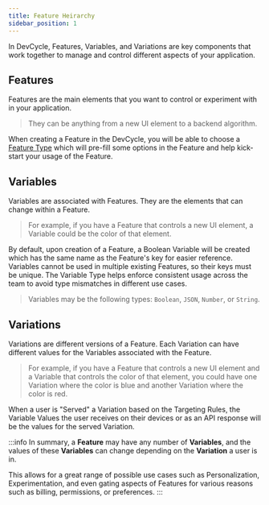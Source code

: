 ```yaml
---
title: Feature Heirarchy
sidebar_position: 1
---
```

In DevCycle, Features, Variables, and Variations are key components that work together to manage and control different aspects of your application.

## Features 

Features are the main elements that you want to control or experiment with in your application. 

> They can be anything from a new UI element to a backend algorithm. 

When creating a Feature in the DevCycle, you will be able to choose a [Feature Type](/introduction/core-concepts/feature-types) which will pre-fill some options in the Feature and help kick-start your usage of the Feature. 

## Variables 

Variables are associated with Features. They are the elements that can change within a Feature. 

> For example, if you have a Feature that controls a new UI element, a Variable could be the color of that element. 

By default, upon creation of a Feature, a Boolean Variable will be created which has the same name as the Feature's key for easier reference. Variables cannot be used in multiple existing Features, so their keys must be unique. The Variable Type helps enforce consistent usage across the team to avoid type mismatches in different use cases. 

> Variables may be the following types: `Boolean`, `JSON`, `Number`, or `String`. 

## Variations 

Variations are different versions of a Feature. Each Variation can have different values for the Variables associated with the Feature. 

> For example, if you have a Feature that controls a new UI element and a Variable that controls the color of that element, you could have one Variation where the color is blue and another Variation where the color is red.

When a user is "Served" a Variation based on the Targeting Rules, the Variable Values the user receives on their devices or as an API response will be the values for the served Variation.

:::info
In summary, a **Feature** may have any number of **Variables**, and the values of these **Variables** can change depending on the **Variation** a user is in. 

This allows for a great range of possible use cases such as Personalization, Experimentation, and even gating aspects of Features for various reasons such as billing, permissions, or preferences.
:::